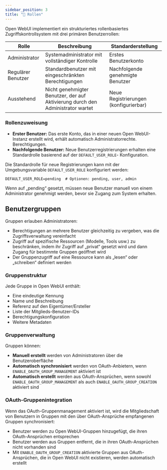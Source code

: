 ```yaml
---
sidebar_position: 3
title: "🔑 Rollen"
---
```


Open WebUI implementiert ein strukturiertes rollenbasiertes Zugriffskontrollsystem mit drei primären Benutzerrollen:

| **Rolle**      | **Beschreibung**                                   | **Standarderstellung**           |
|---------------|---------------------------------------------------|----------------------------------|
| Administrator | Systemadministrator mit vollständiger Kontrolle   | Erstes Benutzerkonto             |
| Regulärer Benutzer | Standardbenutzer mit eingeschränkten Berechtigungen | Nachfolgende genehmigte Benutzer |
| Ausstehend     | Nicht genehmigter Benutzer, der auf Aktivierung durch den Administrator wartet | Neue Registrierungen (konfigurierbar) |

### Rollenzuweisung

* **Erster Benutzer:** Das erste Konto, das in einer neuen Open WebUI-Instanz erstellt wird, erhält automatisch Administratorrechte.
  Berechtigungen.
* **Nachfolgende Benutzer:** Neue Benutzerregistrierungen erhalten eine Standardrolle basierend auf der `DEFAULT_USER_ROLE`-
  Konfiguration.

Die Standardrolle für neue Registrierungen kann mit der Umgebungsvariable `DEFAULT_USER_ROLE` konfiguriert werden:

```.dotenv
DEFAULT_USER_ROLE=pending  # Optionen: pending, user, admin
```

Wenn auf „pending“ gesetzt, müssen neue Benutzer manuell von einem Administrator genehmigt werden, bevor sie Zugang zum System erhalten.

## Benutzergruppen

Gruppen erlauben Administratoren:
* Berechtigungen an mehrere Benutzer gleichzeitig zu vergeben, was die Zugriffsverwaltung vereinfacht
* Zugriff auf spezifische Ressourcen (Modelle, Tools usw.) zu beschränken, indem ihr Zugriff auf „privat“ gesetzt wird und dann
Zugang für bestimmte Gruppen geöffnet wird
* Der Gruppenzugriff auf eine Ressource kann als „lesen“ oder „schreiben“ definiert werden

### Gruppenstruktur

Jede Gruppe in Open WebUI enthält:

* Eine eindeutige Kennung
* Name und Beschreibung
* Referenz auf den Eigentümer/Ersteller
* Liste der Mitglieds-Benutzer-IDs
* Berechtigungskonfiguration
* Weitere Metadaten

### Gruppenverwaltung

Gruppen können:

* **Manuell erstellt** werden von Administratoren über die Benutzeroberfläche
* **Automatisch synchronisiert** werden von OAuth-Anbietern, wenn `ENABLE_OAUTH_GROUP_MANAGEMENT` aktiviert ist
* **Automatisch erstellt** werden aus OAuth-Ansprüchen, wenn sowohl `ENABLE_OAUTH_GROUP_MANAGEMENT` als auch `ENABLE_OAUTH_GROUP_CREATION`
  aktiviert sind

### OAuth-Gruppenintegration

Wenn das OAuth-Gruppenmanagement aktiviert ist, wird die Mitgliedschaft von Benutzern in Gruppen mit den über OAuth-Ansprüche empfangenen Gruppen synchronisiert:

* Benutzer werden zu Open WebUI-Gruppen hinzugefügt, die ihren OAuth-Ansprüchen entsprechen
* Benutzer werden aus Gruppen entfernt, die in ihren OAuth-Ansprüchen nicht vorhanden sind
* Mit `ENABLE_OAUTH_GROUP_CREATION` aktivierte Gruppen aus OAuth-Ansprüchen, die in Open WebUI nicht existieren, werden automatisch
  erstellt
